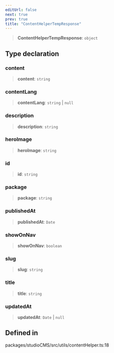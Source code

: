 ```yaml
---
editUrl: false
next: true
prev: true
title: "ContentHelperTempResponse"
---
```


> **ContentHelperTempResponse**: `object`

## Type declaration

### content

> **content**: `string`

### contentLang

> **contentLang**: `string` \| `null`

### description

> **description**: `string`

### heroImage

> **heroImage**: `string`

### id

> **id**: `string`

### package

> **package**: `string`

### publishedAt

> **publishedAt**: `Date`

### showOnNav

> **showOnNav**: `boolean`

### slug

> **slug**: `string`

### title

> **title**: `string`

### updatedAt

> **updatedAt**: `Date` \| `null`

## Defined in

packages/studioCMS/src/utils/contentHelper.ts:18
